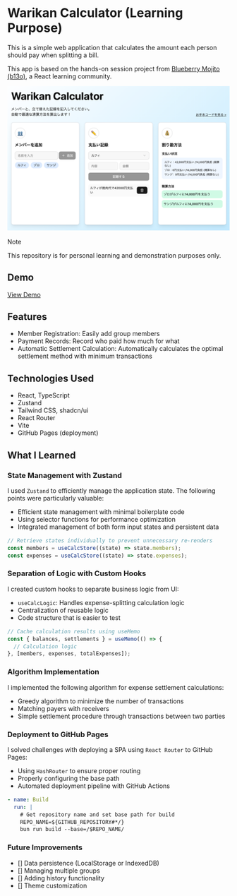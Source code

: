 # Warikan Calculator (Learning Purpose)

This is a simple web application that calculates the amount each person should pay when splitting a bill.

This app is based on the hands-on session project from [Blueberry Mojito (b13o)](https://b13o.com/), a React learning community.

<picture>
   <source srcset="./public/screenshot.webp" type="image/webp">
   <img src="./public/screenshot.png" alt="Screenshot of the app">
</picture>


> [!Note]
> This repository is for personal learning and demonstration purposes only.

## Demo
[View Demo](https://oumelab.github.io/demo-warikan-calculator/)

## Features
- Member Registration: Easily add group members
- Payment Records: Record who paid how much for what
- Automatic Settlement Calculation: Automatically calculates the optimal settlement method with minimum transactions


 ## Technologies Used
 - React, TypeScript
 - Zustand
 - Tailwind CSS, shadcn/ui
 - React Router
 - Vite
 - GitHub Pages (deployment)

 ## What I Learned

 ### State Management with Zustand
 I used `Zustand` to efficiently manage the application state. The following points were particularly valuable:

- Efficient state management with minimal boilerplate code
- Using selector functions for performance optimization
- Integrated management of both form input states and persistent data

```typescript
// Retrieve states individually to prevent unnecessary re-renders
const members = useCalcStore((state) => state.members);
const expenses = useCalcStore((state) => state.expenses);
```

### Separation of Logic with Custom Hooks
I created custom hooks to separate business logic from UI:

- `useCalcLogic`: Handles expense-splitting calculation logic
- Centralization of reusable logic
- Code structure that is easier to test

```typescript
// Cache calculation results using useMemo
const { balances, settlements } = useMemo(() => {
  // Calculation logic
}, [members, expenses, totalExpenses]);
```

### Algorithm Implementation
I implemented the following algorithm for expense settlement calculations:

- Greedy algorithm to minimize the number of transactions
- Matching payers with receivers
- Simple settlement procedure through transactions between two parties

### Deployment to GitHub Pages
I solved challenges with deploying a SPA using `React Router` to GitHub Pages:

- Using `HashRouter` to ensure proper routing
- Properly configuring the base path
- Automated deployment pipeline with GitHub Actions

```yaml
- name: Build
  run: |
    # Get repository name and set base path for build
    REPO_NAME=${GITHUB_REPOSITORY#*/}
    bun run build --base=/$REPO_NAME/
```

### Future Improvements
- [] Data persistence (LocalStorage or IndexedDB)
- [] Managing multiple groups
- [] Adding history functionality
- [] Theme customization